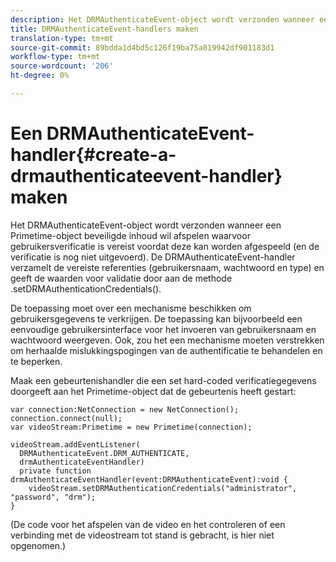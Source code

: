 ```yaml
---
description: Het DRMAuthenticateEvent-object wordt verzonden wanneer een Primetime-object beveiligde inhoud wil afspelen waarvoor gebruikersverificatie is vereist voordat deze kan worden afgespeeld (en de verificatie is nog niet uitgevoerd). De DRMAuthenticateEvent-handler verzamelt de vereiste referenties (gebruikersnaam, wachtwoord en type) en geeft de waarden voor validatie door aan de methode .setDRMAuthenticationCredentials().
title: DRMAuthenticateEvent-handlers maken
translation-type: tm+mt
source-git-commit: 89bdda1d4bd5c126f19ba75a819942df901183d1
workflow-type: tm+mt
source-wordcount: '206'
ht-degree: 0%

---
```



# Een DRMAuthenticateEvent-handler{#create-a-drmauthenticateevent-handler} maken

Het DRMAuthenticateEvent-object wordt verzonden wanneer een Primetime-object beveiligde inhoud wil afspelen waarvoor gebruikersverificatie is vereist voordat deze kan worden afgespeeld (en de verificatie is nog niet uitgevoerd). De DRMAuthenticateEvent-handler verzamelt de vereiste referenties (gebruikersnaam, wachtwoord en type) en geeft de waarden voor validatie door aan de methode .setDRMAuthenticationCredentials().

De toepassing moet over een mechanisme beschikken om gebruikersgegevens te verkrijgen. De toepassing kan bijvoorbeeld een eenvoudige gebruikersinterface voor het invoeren van gebruikersnaam en wachtwoord weergeven. Ook, zou het een mechanisme moeten verstrekken om herhaalde mislukkingspogingen van de authentificatie te behandelen en te beperken.

Maak een gebeurtenishandler die een set hard-coded verificatiegegevens doorgeeft aan het Primetime-object dat de gebeurtenis heeft gestart:

```
var connection:NetConnection = new NetConnection();  
connection.connect(null);  
var videoStream:Primetime = new Primetime(connection);  
 
videoStream.addEventListener( 
  DRMAuthenticateEvent.DRM_AUTHENTICATE,  
  drmAuthenticateEventHandler)  
  private function drmAuthenticateEventHandler(event:DRMAuthenticateEvent):void {  
    videoStream.setDRMAuthenticationCredentials("administrator", "password", "drm");  
} 
```

(De code voor het afspelen van de video en het controleren of een verbinding met de videostream tot stand is gebracht, is hier niet opgenomen.)
